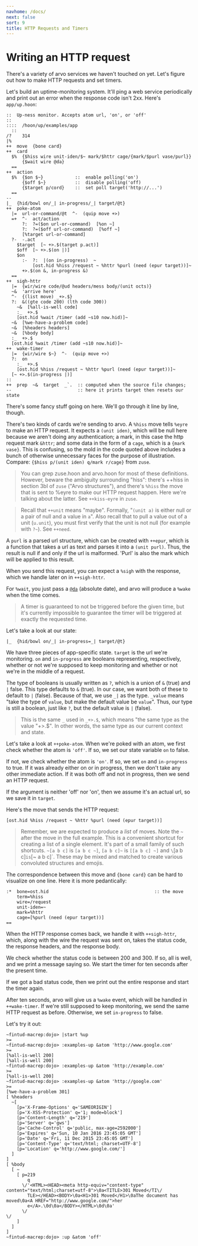 ```yaml
---
navhome: /docs/
next: false
sort: 9
title: HTTP Requests and Timers
---
```


# Writing an HTTP request

There's a variety of arvo services we haven't touched on yet.
Let's figure out how to make HTTP requests and set timers.

Let's build an uptime-monitoring system.  It'll ping a web
service periodically and print out an error when the response
code isn't 2xx.  Here's `app/up.hoon`:

```
::  Up-ness monitor. Accepts atom url, 'on', or 'off'
::
::::  /hoon/up/examples/app
  ::
/?    314
|%
++  move  {bone card}
++  card
  $%  {$hiss wire unit-iden/$~ mark/$httr cage/{mark/$purl vase/purl}}
      {$wait wire @da}
  ==
++  action
  $%  {$on $~}            ::  enable polling('on')
      {$off $~}           ::  disable polling('off)
      {$target p/cord}    ::  set poll target('http://...')
  ==
--
|_  {hid/bowl on/_| in-progress/_| target/@t}
++  poke-atom
  |=  url-or-command/@t  ^-  (quip move +>)
  =+  ^-  act/action
      ?:  ?=($on url-or-command)  [%on ~]
      ?:  ?=($off url-or-command)  [%off ~]
      [%target url-or-command]
  ?-  -.act
    $target  [~ +>.$(target p.act)]
    $off  [~ +>.$(on |)]
    $on
      :-  ?:  |(on in-progress)  ~
          [ost.hid %hiss /request ~ %httr %purl (need (epur target))]~
      +>.$(on &, in-progress &)
  ==
++  sigh-httr
  |=  {wir/wire code/@ud headers/mess body/(unit octs)}
  ~&  'arrive here'
  ^-  {(list move) _+>.$}
  ?:  &((gte code 200) (lth code 300))
    ~&  [%all-is-well code]
    :_  +>.$
    [ost.hid %wait /timer (add ~s10 now.hid)]~
  ~&  [%we-have-a-problem code]
  ~&  [%headers headers]
  ~&  [%body body]
  :_  +>.$
  [ost.hid %wait /timer (add ~s10 now.hid)]~
++  wake-timer
  |=  {wir/wire $~}  ^-  (quip move +>)
  ?:  on
    :_  +>.$
    [ost.hid %hiss /request ~ %httr %purl (need (epur target))]~
  [~ +>.$(in-progress |)]
::
++  prep  ~&  target  _`.  :: computed when the source file changes;
--                         :: here it prints target then resets our state
```

There's some fancy stuff going on here.  We'll go through it line by
line, though.

There's two kinds of cards we're sending to arvo. A `%hiss` move tells
`%eyre` to make an HTTP request. It expects a `(unit iden)`, which will
be null here because we aren't doing any authentication; a mark, in this
case the http request mark `&httr`; and some data in the form of a
`cage`, which is a `{mark vase}`. This is confusing, so the mold in the
code quoted above includes a bunch of otherwise unnecessary faces for
the purpose of illustration. Compare: `{$hiss p/(unit iden) q/mark
r/cage}` from `zuse`.

> You can grep zuse.hoon and arvo.hoon for most of these definitions.
> However, beware the ambiguity surrounding "hiss": there's ++hiss in
> section 3bI of `zuse` ("Arvo structures"), and there's `%hiss` the
> move that is sent to %eyre to make our HTTP request happen. Here we're
> talking about the latter. See `++kiss-eyre` in `zuse`.

> Recall that `++unit` means "maybe".  Formally, "`(unit a)` is
> either null or a pair of null and a value in `a`". Also recall
> that to pull a value out of a unit (`u.unit`), you must first
> verify that the unit is not null (for example with `?~`). See
> `++need`.

A `purl` is a parsed url structure, which can be created with `++epur`,
which is a function that takes a url as text and parses it into a `(unit
purl)`.  Thus, the result is null if and only if the url is malformed.
'Purl' is also the mark which will be applied to this result.  

When you send this request, you can expect a `%sigh` with the
response, which we handle later on in `++sigh-httr`.

For `%wait`, you just pass a [`@da`]() (absolute date), and arvo will
produce a `%wake` when the time comes.

> A timer is guaranteed to not be triggered before the given
> time, but it's currently impossible to guarantee the timer will be
> triggered at exactly the requested time.

Let's take a look at our state:

```
|_  {hid/bowl on/_| in-progress=_| target/@t}
```

We have three pieces of app-specific state.  `target` is the url
we're monitoring.  `on` and `in-progress` are booleans
representing, respectively, whether or not we're supposed to keep
monitoring and whether or not we're in the middle of a request.

The type of booleans is usually written as `?`, which is a union
of `&` (true) and `|` false.  This type defaults to `&` (true).  In our
case, we want both of these to default to `|` (false).  Because
of that, we use `_|` as the type.  `_value` means "take the type
of `value`, but make the default value be `value`".  Thus, our
type is still a boolean, just like `?`, but the default value is
`|` (false).

> This is the same `_` used in `_+>.$`, which means "the same
> type as the value "+>.$".  In other words, the same type as our
> current context and state.

Let's take a look at `++poke-atom`.  When we're poked with an atom, we
first check whether the atom is `'off'`.  If so, we set our state
variable `on` to false.

If not, we check whether the atom is `'on'`.  If so, we set `on` and
`in-progress` to true.  If it was already either on or in progress, then
we don't take any other immediate action. If it was both off and not in
progress, then we send an HTTP request.

If the argument is neither 'off' nor 'on', then we assume it's an
actual url, so we save it in `target`.

Here's the move that sends the HTTP request: 
```
[ost.hid %hiss /request ~ %httr %purl (need (epur target))]
```

> Remember, we are expected to produce a *list* of moves. Note the `~`
> after the move in the full example. This is a convenient shortcut for
> creating a list of a single element.  It's part of a small family of
> such shortcuts.  `~[a b c]` is `[a b c ~]`, `[a b c]~` is `[[a b c]
> ~]` and `\`[a b c]` is `[~ a b c]`. These may be mixed and matched to
> create various convoluted structures and emojis.

The correspondence between this move and `{bone card}` can be hard to
visualize on one line. Here it is more pedantically:

```
:*  bone=ost.hid                                        :: the move
    term=%hiss
    wire=/request
    unit-iden=~
    mark=%httr
    cage=[%purl (need (epur target))]
==
```

When the HTTP response comes back, we handle it with
`++sigh-httr`, which, along with the wire the request was sent
on, takes the status code, the response headers, and the response
body.

We check whether the status code is between 200 and 300.  If so,
all is well, and we print a message saying so.  We start the
timer for ten seconds after the present time.

If we got a bad status code, then we print out the entire
response and start the timer again.

After ten seconds, arvo will give us a `%wake` event, which will
be handled in `++wake-timer`.  If we're still supposed to keep
monitoring, we send the same HTTP request as before.  Otherwise,
we set `in-progress` to false.

Let's try it out:

```
~fintud-macrep:dojo> |start %up
>=
~fintud-macrep:dojo> :examples-up &atom 'http://www.google.com'
>=
[%all-is-well 200]
[%all-is-well 200]
~fintud-macrep:dojo> :examples-up &atom 'http://example.com'
>=
[%all-is-well 200]
~fintud-macrep:dojo> :examples-up &atom 'http://google.com'
>=
[%we-have-a-problem 301]
[ %headers
  ~[
    [p='X-Frame-Options' q='SAMEORIGIN']
    [p='X-XSS-Protection' q='1; mode=block']
    [p='Content-Length' q='219']
    [p='Server' q='gws']
    [p='Cache-Control' q='public, max-age=2592000']
    [p='Expires' q='Sun, 10 Jan 2016 23:45:05 GMT']
    [p='Date' q='Fri, 11 Dec 2015 23:45:05 GMT']
    [p='Content-Type' q='text/html; charset=UTF-8']
    [p='Location' q='http://www.google.com/']
  ]
]
[ %body
  [ ~
    [ p=219
        q
      \/'<HTML><HEAD><meta http-equiv="content-type" content="text/html;charset=utf-8">\0a<TITLE>301 Moved</TI\/
        TLE></HEAD><BODY>\0a<H1>301 Moved</H1>\0aThe document has moved\0a<A HREF="http://www.google.com/">her
        e</A>.\0d\0a</BODY></HTML>\0d\0a'
      \/                                                                                                      \/
    ]
  ]
]
~fintud-macrep:dojo> :up &atom 'off'
```
